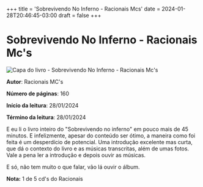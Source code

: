 +++
title = 'Sobrevivendo No Inferno - Racionais Mcs'
date = 2024-01-28T20:46:45-03:00
draft = false
+++

# Sobrevivendo No Inferno - Racionais Mc's

![Capa do livro - Sobrevivendo No Inferno - Racionais Mc's](https://img.skoob.com.br/zQdcVC5RS_pwcYryQTUhe_SXIfc=/200x/center/top/smart/filters:format(jpeg)/https://skoob.s3.amazonaws.com/livros/811263/SOBREVIVENDO_NO_INFERNO_1537454000811263SK1537454000B.jpg)

**Autor**: Racionais MC's

**Número de páginas**: 160

**Início da leitura**: 28/01/2024

**Término da leitura**: 28/01/2024

E eu li o livro inteiro do "Sobrevivendo no inferno" em pouco mais de 45 minutos.
E infelizmente, apesar do conteúdo ser ótimo, a maneira como foi feita é um desperdício de potencial.
Uma introdução excelente mas curta, que dá o contexto do livro e as músicas transcritas, além de umas fotos.
Vale a pena ler a introdução e depois ouvir as músicas.

E só, não tem muito o que falar, vão lá ouvir o álbum.

**Nota:** 1 de 5 cd's do Racionais